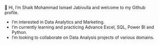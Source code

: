 👋  Hi, I’m Shaik Mohammad Ismael Jabivulla and welcome to my Github profile.

* I’m interested in Data Analytics and Marketing.
* I’m currently learning and practicing Advance Excel, SQL, Power BI and Python.
* I’m looking to collaborate on Data Analysis projects of various domains.


